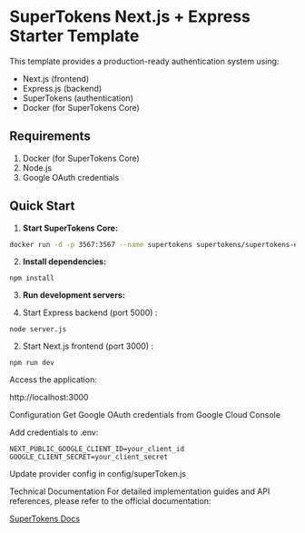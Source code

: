 
# SuperTokens Next.js + Express Starter Template

This template provides a production-ready authentication system using:
- Next.js (frontend)
- Express.js (backend)
- SuperTokens (authentication)
- Docker (for SuperTokens Core)

## Requirements
1. Docker (for SuperTokens Core)
2. Node.js
3. Google OAuth credentials

## Quick Start

1. **Start SuperTokens Core:**
```bash
docker run -d -p 3567:3567 --name supertokens supertokens/supertokens-express
```
2. **Install dependencies:**
```
npm install
```
3. **Run development servers:**

  1. Start Express backend (port 5000) :
```
node server.js
```
  2. Start Next.js frontend (port 3000) :
``` 
npm run dev
```
Access the application:

http://localhost:3000

Configuration
Get Google OAuth credentials from Google Cloud Console

Add credentials to .env:
```
NEXT_PUBLIC_GOOGLE_CLIENT_ID=your_client_id
GOOGLE_CLIENT_SECRET=your_client_secret
```
Update provider config in config/superToken.js

Technical Documentation
For detailed implementation guides and API references, please refer to the official documentation:

[SuperTokens Docs](https://supertokens.com/docs)

